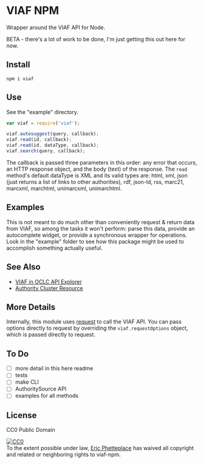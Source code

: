 # VIAF NPM

Wrapper around the VIAF API for Node.

BETA - there's a lot of work to be done, I'm just getting this out here for now.

## Install

```
npm i viaf
```

## Use

See the "example" directory.

```js
var viaf = require('viaf');

viaf.autosuggest(query, callback);
viaf.read(id, callback);
viaf.read(id, dataType, callback);
viaf.search(query, callback);
```

The callback is passed three parameters in this order: any error that occurs, an HTTP response object, and the body (text) of the response. The `read` method's default dataType is XML and its valid types are: html, xml, json (just returns a list of links to other authorities), rdf, json-ld, rss, marc21, marcxml, marchtml, unimarcxml, unimarchtml.

## Examples

This is not meant to do much other than conveniently request & return data from VIAF, so among the tasks it won't perform: parse this data, provide an autocomplete widget, or provide a synchronous wrapper for operations. Look in the "example" folder to see how this package might be used to accomplish something actually useful.

## See Also

- [VIAF in OCLC API Explorer](https://platform.worldcat.org/api-explorer/VIAF/)
- [Authority Cluster Resource](https://www.oclc.org/developer/develop/web-services/viaf/authority-cluster.en.html)

## More Details

Internally, this module uses [request](https://github.com/mikeal/request) to call the VIAF API. You can pass options directly to request by overriding the `viaf.requestOptions` object, which is passed directly to request.

## To Do

- [ ] more detail in this here readme
- [ ] tests
- [ ] make CLI
- [ ] AuthoritySource API
- [ ] examples for all methods

## License

CC0 Public Domain

<p xmlns:dct="http://purl.org/dc/terms/" xmlns:vcard="http://www.w3.org/2001/vcard-rdf/3.0#">
  <a rel="license"
     href="http://creativecommons.org/publicdomain/zero/1.0/">
    <img src="http://i.creativecommons.org/p/zero/1.0/88x31.png" style="border-style: none;" alt="CC0" />
  </a>
  <br />
  To the extent possible under law,
  <a rel="dct:publisher"
     href="https://github.com/phette23/viaf-npm">
    <span property="dct:title">Eric Phetteplace</span></a>
  has waived all copyright and related or neighboring rights to
  <span property="dct:title">viaf-npm</span>.
</p>
